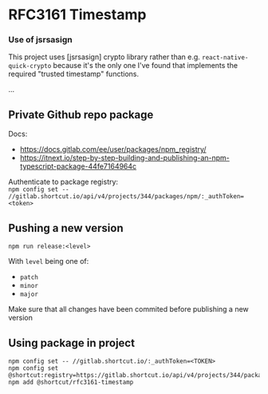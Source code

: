 # RFC3161 Timestamp

### Use of jsrsasign

This project uses [jsrsasign] crypto library rather than e.g. `react-native-quick-crypto` because
it's the only one I've found that implements the required "trusted timestamp" functions.

...

## Private Github repo package

Docs:

-   <https://docs.gitlab.com/ee/user/packages/npm_registry/>
-   <https://itnext.io/step-by-step-building-and-publishing-an-npm-typescript-package-44fe7164964c>

Authenticate to package registry:  
`npm config set -- //gitlab.shortcut.io/api/v4/projects/344/packages/npm/:_authToken=<token>`

## Pushing a new version

```
npm run release:<level>
```

With `level` being one of:

-   `patch`
-   `minor`
-   `major`

Make sure that all changes have been commited before publishing a new version

## Using package in project

```
npm config set -- //gitlab.shortcut.io/:_authToken=<TOKEN>
npm config set @shortcut:registry=https://gitlab.shortcut.io/api/v4/projects/344/packages/npm/
npm add @shortcut/rfc3161-timestamp
```

